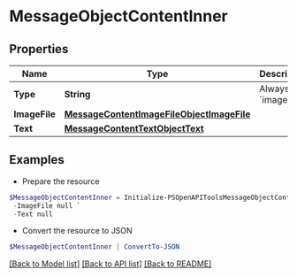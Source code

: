 # MessageObjectContentInner
## Properties

Name | Type | Description | Notes
------------ | ------------- | ------------- | -------------
**Type** | **String** | Always &#x60;image_file&#x60;. | 
**ImageFile** | [**MessageContentImageFileObjectImageFile**](MessageContentImageFileObjectImageFile.md) |  | 
**Text** | [**MessageContentTextObjectText**](MessageContentTextObjectText.md) |  | 

## Examples

- Prepare the resource
```powershell
$MessageObjectContentInner = Initialize-PSOpenAPIToolsMessageObjectContentInner  -Type null `
 -ImageFile null `
 -Text null
```

- Convert the resource to JSON
```powershell
$MessageObjectContentInner | ConvertTo-JSON
```

[[Back to Model list]](../README.md#documentation-for-models) [[Back to API list]](../README.md#documentation-for-api-endpoints) [[Back to README]](../README.md)

